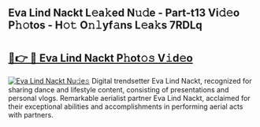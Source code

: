 ## Eva Lind Nackt L𝚎a𝚔ed N𝚞𝚍e - Part-t13 Vi𝚍𝚎o P𝚑𝚘tos - H𝚘𝚝 O𝚗𝚕yf𝚊ns L𝚎a𝚔s 7RDLq

# <h2><a href="http://kf0j8q.oniu.top/?m=Eva+Lind+Nackt">🔗👉 🔴 Eva Lind Nackt P𝚑ot𝚘𝚜 V𝚒d𝚎o</a></h2>

[![Eva Lind Nackt Nu𝚍e𝚜](https://i.imgur.com/0qMVB7G.gif)](http://kf0j8q.oniu.top/?m=Eva+Lind+Nackt)
Digital trendsetter Eva Lind Nackt, recognized for sharing dance and lifestyle content, consisting of presentations and personal vlogs. Remarkable aerialist partner Eva Lind Nackt, acclaimed for their exceptional abilities and accomplishments in performing aerial acts with partners.  
